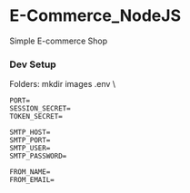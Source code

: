 # E-Commerce_NodeJS

Simple E-commerce Shop

### Dev Setup

Folders: mkdir images
.env \

```
PORT=
SESSION_SECRET=
TOKEN_SECRET=

SMTP_HOST=
SMTP_PORT=
SMTP_USER=
SMTP_PASSWORD=

FROM_NAME=
FROM_EMAIL=
```
